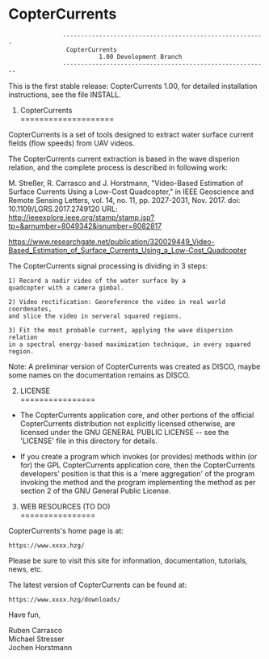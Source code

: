 # CopterCurrents

                   --------------------------------------------------------
		   			CopterCurrents
                      	     1.00 Development Branch
                   ---------------------------------------------------------

This is the first stable release: CopterCurrents 1.00, for detailed 
installation instructions, see the file INSTALL.



1. CopterCurrents <br />
====================

CopterCurrents is a set of tools designed to extract water surface 
current fields (flow speeds) from UAV videos.

The CopterCurrents current extraction is based in the wave disperion relation, 
and the complete process is described in following work:

M. Streßer, R. Carrasco and J. Horstmann, "Video-Based Estimation 
of Surface Currents Using a Low-Cost Quadcopter," in IEEE Geoscience 
and Remote Sensing Letters, vol. 14, no. 11, pp. 2027-2031, Nov. 2017.
doi: 10.1109/LGRS.2017.2749120
URL: http://ieeexplore.ieee.org/stamp/stamp.jsp?tp=&arnumber=8049342&isnumber=8082817

https://www.researchgate.net/publication/320029449_Video-Based_Estimation_of_Surface_Currents_Using_a_Low-Cost_Quadcopter

The CopterCurrents signal processing is dividing in 3 steps:

	1) Record a nadir video of the water surface by a  
	quadcopter with a camera gimbal.

	2) Video rectification: Georeference the video in real world coordenates, 
	and slice the video in serveral squared regions. 

	3) Fit the most probable current, applying the wave dispersion relation 
	in a spectral energy-based maximization technique, in every squared region.

Note: A preliminar version of CopterCurrents was created as DISCO, maybe some names
on the documentation remains as DISCO.

2. LICENSE <br />
================

* The CopterCurrents application core, and other portions of the official CopterCurrents
  distribution not explicitly licensed otherwise, are licensed under
  the GNU GENERAL PUBLIC LICENSE -- see the 'LICENSE' file in this
  directory for details.

* If you create a program which invokes (or provides) methods within
  (or for) the GPL CopterCurrents application core, then the CopterCurrents developers'
  position is that this is a 'mere aggregation' of the program 
  invoking the method and the program implementing the method as per
  section 2 of the GNU General Public License.




3. WEB RESOURCES (TO DO) <br />
================

CopterCurrents's home page is at:

	https://www.xxxx.hzg/

Please be sure to visit this site for information, documentation,
tutorials, news, etc.

The latest version of CopterCurrents can be found at:

	https://www.xxxx.hzg/downloads/



Have fun,

Ruben Carrasco <br />
Michael Stresser <br />
Jochen Horstmann <br />
